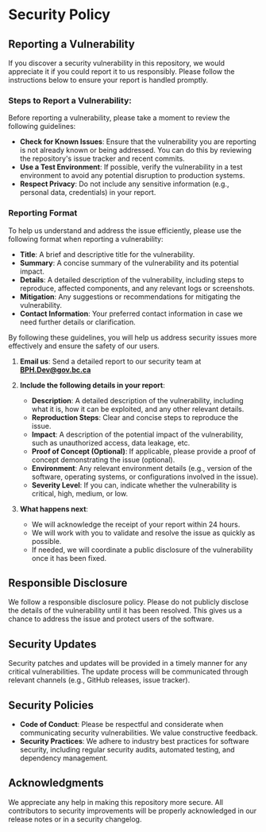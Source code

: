 # Security Policy

## Reporting a Vulnerability

If you discover a security vulnerability in this repository, we would appreciate it if you could report it to us responsibly. Please follow the instructions below to ensure your report is handled promptly.

### Steps to Report a Vulnerability:

Before reporting a vulnerability, please take a moment to review the following guidelines:

- **Check for Known Issues**: Ensure that the vulnerability you are reporting is not already known or being addressed. You can do this by reviewing the repository's issue tracker and recent commits.
- **Use a Test Environment**: If possible, verify the vulnerability in a test environment to avoid any potential disruption to production systems.
- **Respect Privacy**: Do not include any sensitive information (e.g., personal data, credentials) in your report.

### Reporting Format

To help us understand and address the issue efficiently, please use the following format when reporting a vulnerability:

- **Title**: A brief and descriptive title for the vulnerability.
- **Summary**: A concise summary of the vulnerability and its potential impact.
- **Details**: A detailed description of the vulnerability, including steps to reproduce, affected components, and any relevant logs or screenshots.
- **Mitigation**: Any suggestions or recommendations for mitigating the vulnerability.
- **Contact Information**: Your preferred contact information in case we need further details or clarification.

By following these guidelines, you will help us address security issues more effectively and ensure the safety of our users.
1. **Email us**: Send a detailed report to our security team at **BPH.Dev@gov.bc.ca**  

2. **Include the following details in your report**:
   - **Description**: A detailed description of the vulnerability, including what it is, how it can be exploited, and any other relevant details.
   - **Reproduction Steps**: Clear and concise steps to reproduce the issue.
   - **Impact**: A description of the potential impact of the vulnerability, such as unauthorized access, data leakage, etc.
   - **Proof of Concept (Optional)**: If applicable, please provide a proof of concept demonstrating the issue (optional).
   - **Environment**: Any relevant environment details (e.g., version of the software, operating systems, or configurations involved in the issue).
   - **Severity Level**: If you can, indicate whether the vulnerability is critical, high, medium, or low.

3. **What happens next**:
   - We will acknowledge the receipt of your report within 24 hours.
   - We will work with you to validate and resolve the issue as quickly as possible.
   - If needed, we will coordinate a public disclosure of the vulnerability once it has been fixed.

## Responsible Disclosure

We follow a responsible disclosure policy. Please do not publicly disclose the details of the vulnerability until it has been resolved. This gives us a chance to address the issue and protect users of the software.

## Security Updates

Security patches and updates will be provided in a timely manner for any critical vulnerabilities. The update process will be communicated through relevant channels (e.g., GitHub releases, issue tracker).

## Security Policies

- **Code of Conduct**: Please be respectful and considerate when communicating security vulnerabilities. We value constructive feedback.
- **Security Practices**: We adhere to industry best practices for software security, including regular security audits, automated testing, and dependency management.

## Acknowledgments

We appreciate any help in making this repository more secure. All contributors to security improvements will be properly acknowledged in our release notes or in a security changelog.
